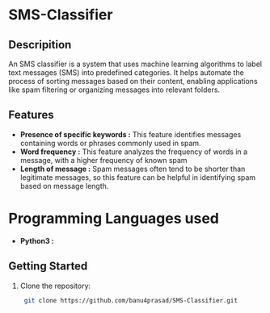 # SMS-Classifier

## Descripition
An SMS classifier is a system that uses machine learning algorithms to label text messages (SMS) into predefined categories. It helps automate the process of sorting messages based on their content, enabling applications like spam filtering or organizing messages into relevant folders.

## Features
- **Presence of specific keywords :** This feature identifies messages containing words or phrases commonly used in spam.
-  **Word frequency :** This feature analyzes the frequency of words in a message, with a higher frequency of known spam
-  **Length of message :** Spam messages often tend to be shorter than legitimate messages, so this feature can be helpful in identifying spam based on message length.

# Programming Languages used
- **Python3 :** 

## Getting Started
1. Clone the repository:
   ```bash
    git clone https://github.com/banu4prasad/SMS-Classifier.git
